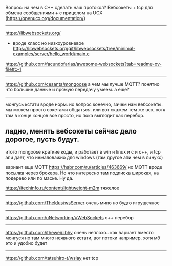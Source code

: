 Вопрос: на чем в С++ сделать наш протокол?
Вебсокеты + tcp для обмена сообщениями + с прицелом на UCX (https://openucx.org/documentation/)

----

https://libwebsockets.org/
- вроде класс но низкоуровневое
https://libwebsockets.org/git/libwebsockets/tree/minimal-examples/server/hello_world/main.c

https://github.com/facundofarias/awesome-websockets?tab=readme-ov-file#c-1

---
https://github.com/cesanta/mongoose
 а чем мы лучше MQTT? понятно что большие данные и прямую передачу умеем. а еще?
 
----
монгусь кстати вроде норм. но вопрос конечно, зачем нам вебсокеты. мы можем просто сокетами общаться.
или вот скажем тем же ucx, хотя там в конце концов все просто, но пока выглядит как перебор.

ладно, менять вебсокеты сейчас дело дорогое, пусть будут.
-----
итого mongoose краткие коды, и работает в win и linux и c и с++, и tcp апи дает,
 что немаловажно для windows (там другое апи чем в линукс)

вариант еще MQTT https://habr.com/ru/articles/463669/ 
но MQTT вроде посылка через брокера. Но что интересно там подписка широкая, на подерево или по маске.
Ну да.

https://itechinfo.ru/content/lightweight-m2m
тяжелое

----
https://github.com/Theldus/wsServer
очень мило но будто игрушечное

----
https://github.com/uNetworking/uWebSockets
с++ перебор

------
https://github.com/ithewei/libhv
очень неплохо.. как вариант вместо монгуся
но там много неявного кстати, вот потоки например. хотя мб это и удобно будет

-----
https://github.com/tatsuhiro-t/wslay
нет tcp